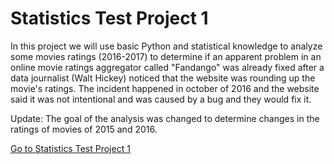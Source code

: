 # Statistics Test Project 1

In this project we will use basic Python and statistical knowledge to analyze some movies ratings (2016-2017) to determine if an apparent problem in an online movie ratings aggregator called "Fandango" was already fixed after a data journalist (Walt Hickey) noticed that the website was rounding up the movie's ratings. The incident happened in october of 2016 and the website said it was not intentional and was caused by a bug and they would fix it.

Update: The goal of the analysis was changed to determine changes in the ratings of movies of 2015 and 2016.

[Go to Statistics Test Project 1](https://github.com/Lutenebrax/Statistics-Test-Project-1/blob/main/Basics.ipynb)
